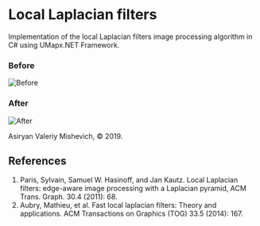 # Local Laplacian filters
Implementation of the local Laplacian filters image processing algorithm in C# using UMapx.NET Framework.

### Before
![Before](https://github.com/asiryan/Local-Laplacian-filters/blob/master/examples/before.jpg)
### After
![After](https://github.com/asiryan/Local-Laplacian-filters/blob/master/examples/after.jpg)

Asiryan Valeriy Mishevich, © 2019.

## References
1. Paris, Sylvain, Samuel W. Hasinoff, and Jan Kautz. Local Laplacian filters: edge-aware image processing with a Laplacian pyramid, ACM Trans. Graph. 30.4 (2011): 68.
2. Aubry, Mathieu, et al. Fast local laplacian filters: Theory and applications. ACM Transactions on Graphics (TOG) 33.5 (2014): 167.
